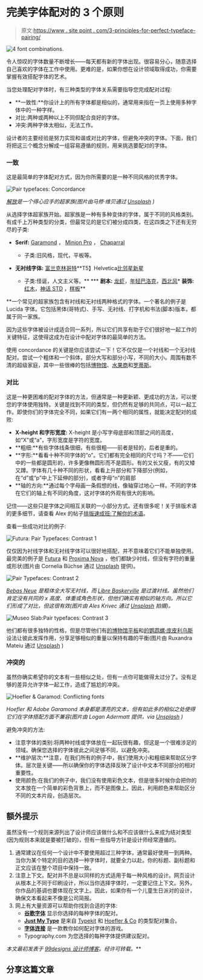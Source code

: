 # 完美字体配对的 3 个原则

> 原文:[https://www . site point . com/3-principles-for-perfect-typeface-pairing/](https://www.sitepoint.com/3-principles-for-perfect-typeface-pairing/)

![4 font combinations.](../Images/0e4de5a66fabcae8bcba85bfd6ab0d88.png)

令人惊叹的字体数量不断增长——每天都有新的字体出现。很容易分心，随意选择自己喜欢的字体在工作中使用。更难的是，如果你想在设计领域取得成功，你需要掌握有效搭配字体的艺术。

当您处理配对字体时，有三种类型的字体关系需要指导您完成配对过程:

*   **一致性:**你设计上的所有字体都是相似的，通常用来指在一页上使用多种字体中的一种字样。
*   对比:两种或两种以上不同但配合良好的字体。
*   冲突:两种字体太相似，无法工作。

设计者的主要经验是努力实现和谐或对比的字体，但避免冲突的字体。下面，我们将把这三个概念分解成一组容易遵循的规则，用来挑选要配对的字体。

### 一致

这是最简单的字体配对方式，因为你所需要的是一种不同风格的优秀字体。

![Pair typefaces: Concordance](../Images/68bc76926bb49b6694723a4903750d28.png)

*[解放](http://www.fontsquirrel.com/fonts/list/find_fonts?q%5Bterm%5D=liberation&q%5Bsearch_check%5D=Y)是一个得心应手的超家族(图片由马修·维贝通过 [Unsplash](https://unsplash.imgix.net/45/PlEgx5PSoiiJOmnE2izQ_NYC%20skyline%20empire-1.jpg?q=75&fm=jpg&auto=format&s=dab03948f63dc37a6cc405bf9d6a6d72) )*

从选择字体超家族开始。超家族是一种有多种变体的字体，属于不同的风格类别。有成千上万种类型的分类，但最常见的是它们被分成四类，在这四类之下还有无穷尽的子类:

*   **Serif:** [Garamond](http://garamond.org/) ， [Minion Pro](https://typekit.com/fonts/minion-pro) ， [Chaparral](http://www.fonts.com/font/adobe/chaparral)
    *   子类:旧风格，现代，平板等。
*   **无衬线字体:** [富兰克林哥特](http://www.fonts.com/font/linotype/franklin-gothic)**T5】Helvetica[比邻星新星](https://typekit.com/fonts/proxima-nova)

    *   子类:怪诞，人文主义等。** 
***   **剧本:** [龙虾](https://typekit.com/fonts/lobster)，[年轻巴洛克](http://www.fonts.com/font/itc/young-baroque)，[西北风](http://www.fonts.com/font/linotype/mistral)*   **装饰:** [红木](http://www.fonts.com/font/adobe/rosewood)，[神话 STD](https://typekit.com/fonts/mythos-std) ，[样板](http://www.fonts.com/font/aerotype/boilerplate)**

 **一个常见的超家族包含有衬线和无衬线两种格式的字体。一个著名的例子是 Lucida 字体。它包括黑体(哥特式)、手写、无衬线、打字机和书法(脚本)版本，都属于同一家族。

因为这些字体被设计成适合同一系列，所以它们共享有助于它们很好地一起工作的关键特征，这使得这成为在设计中配对字体的最简单的方法。

使用 concordance 的关键是你应该尝试一下！它不仅仅是一个衬线和一个无衬线配对。尝试一个粗体和一个斜体，部分大写和部分小写，不同的大小。周围有数不清的超级家庭，其中一些很棒的包括[博物馆](http://www.fonts.com/search/all-fonts?searchtext=museo&SearchIn=all-fonts#product_top)、[水果商](http://www.fonts.com/search/all-fonts?searchtext=fruitiger&SearchIn=all-fonts#product_top)和[罗蒂斯](http://www.fonts.com/search/all-fonts?searchtext=rotis&SearchIn=all-fonts#product_164445)。

### 对比

这是一种更困难的配对字体的方法，但通常是一种更新颖、更成功的方法，可以使您的字体使用独特。关键是找到不同的类型，但仍然有足够的共同点，可以一起工作。即使你们的字体完全不同，如果它们有一两个相同的属性，就能决定配对的成败:

*   **X-height 和字形宽度:** X-height 是小写字母底部和顶部之间的高度，如“X”或“a”，字形宽度是字符的宽度。
*   **粗细:**有些字体线条很细，有些很粗——前者是轻的，后者是重的。
*   **字形:**看看十种不同字体的“o”。它们都有完全相同的尺寸吗？不——它们中的一些都是圆形的，许多更像椭圆形而不是圆形。有的又长又瘦，有的又矮又蹲。字体有几十种不同的形状，看看上升部分和下降部分(例如，在“d”或“p”中上下延伸的部分)，或者字母“n”的肩部
*   **轴的方向:**通过每个字母画一条假想的线，像轴穿过地心一样。不同的字体在它们的轴上有不同的角度，这对字体的外观有很大的影响。

记住——这些只是字体之间相互关联的一小部分方式。还有很多呢！关于排版术语的更多细节，请查看 Alex 的帖子[排版速成班:了解你的术语](http://99designs.com/designer-blog/2012/05/08/crash-course-in-typography-know-your-terms/)。

查看一些成功对比的例子:

![Futura: Pair Typefaces: Contrast 1](../Images/c554cd926611f005abaec7829d3a8bcb.png)

仅仅因为衬线字体和无衬线字体可以很好地搭配，并不意味着它们不能单独使用。最完美的例子是 [Futura](http://www.linotype.com/472/futura-family.html) 和 [Proxima Nova](https://typekit.com/fonts/proxima-nova) ，他们都缺少衬线，但没有字符的重量或形状(图片由 Cornelia Büchse 通过 [Unsplash](https://unsplash.imgix.net/35/Ov8Hg5LlQriTimkB3PEl_kreativgrund_Weizenfeld.jpg?q=75&fm=jpg&auto=format&s=a402133bd45c5cb65037a5cbb82e7061) 提供)。

![Pair Typefaces: Contrast 2](../Images/7941431ea1239b50734bbb07d48b39ec.png)

*[Bebas Neue](https://typekit.com/fonts/bebas-neue) 是粗体全大写无衬线，而 [Libre Baskerville](https://www.google.com/fonts/specimen/Libre+Baskerville) 是过渡衬线。虽然他们肯定没有共同的 x 高度、体重或角色形状，但他们确实有相似的轴方向。所以它们形成了对比，但这很有效(图片由 Ales Krivec 通过 [Unsplash](https://unsplash.imgix.net/44/HsQM7Jd2Qlysfyk9SgvX_logarska-valley-5.jpg?q=75&fm=jpg&auto=format&s=3dfa9a13b6fdf5b9b0bbb46eac4b6546) 拍摄)。*

![Museo Slab:Pair typefaces: Contrast 3](../Images/1c905003c98a4bc0717861fb1cca1e8b.png)

他们都有很多独特的性格，但是尽管他们有[的博物馆平板](http://www.fonts.com/font/exljbris/museo-slab?QueryFontType=Web&src=GoogleWebFonts)和[的鹦鹉螺·庞皮利乌斯](http://nautilustype.com/)设法让彼此发挥作用，分享足够相似的重量以保持有趣的平衡(图片由 Ruxandra Mateiu 通过 [Unsplash](https://unsplash.imgix.net/43/ZICikSG3ThGy1i2JCnYP_4.jpg?q=75&fm=jpg&auto=format&s=ac1a36522c59761a3626b67116ade2a7) )

### 冲突的

虽然你确实希望你的文本有一些相似之处，但有一点你可能做得太过分了。没有足够的差异允许字体一起工作，造成了尴尬的冲突。

![Hoefler & Garamod: Conflicting fonts](../Images/9234623027fd7a6d49d363e8375342b1.png)

*Hoefler 和 Adobe Garamond 本身都是漂亮的文本，但有如此多的相似之处使得它们在字体搭配方面不兼容(图片由 Logan Adermatt 提供，via [Unsplash](https://unsplash.imgix.net/32/9FybtVFNSEOxogGzIvHJ_IMG_2226.jpg?q=75&fm=jpg&auto=format&s=313347b9e0086af21b8c71523cc5d621) )*

避免冲突的方法:

*   注意字体的类别:将两种衬线或字体放在一起玩很有趣，但这是一个很难涉足的领域。确保您选择的字体彼此之间足够不同，以避免冲突。
*   **维护层次:**注意，在我们所有的例子中，我们使用大小和粗细来帮助区分字体。层次是关键——所以确保你的字体选择反映了设计中文本不同部分的相对重要性。
*   使用颜色:在我们的例子中，我们没有使用彩色文本，但是很多时候你会把你的文本放在一个简单的彩色背景上，而不是图像上。因此，利用颜色来帮助区分不同的文本片段，创造层次。

## 额外提示

虽然没有一个规则来源列出了设计师应该做什么和不应该做什么来成为结对类型(因为规则本来就是要被打破的)，但有一些指导方针是设计师经常遵循的。

1.  通常建议在任何一个设计中不要使用超过三种字体，通常最好使用一到两种。当你为某个特定的目的选择一种字体时，就要全力以赴。你的标题、副标题和正文应该在整个项目中保持一致。
2.  注意上下文。配对并不总是以同样的方式适用于每一种风格的设计。网页设计从根本上不同于印刷设计，所以当你选择字体时，一定要记住上下文。另外，你作品的基调也要体现在文字上。因此，如果你有一个儿童生日派对的设计，确保文本看起来不像是公司简报。
3.  网上有大量资源可以帮助你找到合适的字体:
    *   [**谷歌字体**](https://www.google.com/fonts/specimen/Oswald#pairings) 显示你选择的每种字体的配对。
    *   [**Just My Type**](http://justmytype.co/) 是来自 [Typekit](http://typekit.com/) 和 [Hoefler & Co](http://typography.com/) 的类型配对集合。
    *   **[字体连接](http://www.typeconnection.com/)** 是一款教你如何配对字体的游戏。
    *   Typography.com 为您选择的每种字体提供建议配对。

*本文最初发表于 [99designs 设计师博客](http://99designs.com/designer-blog/)。经许可转载。*** 

## **分享这篇文章**